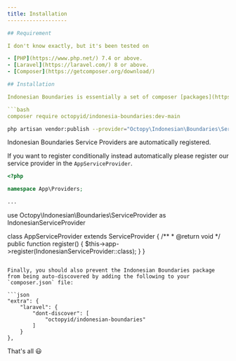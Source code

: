 ```yaml
---
title: Installation
-------------------

## Requirement

I don't know exactly, but it's been tested on

- [PHP](https://www.php.net/) 7.4 or above.
- [Laravel](https://laravel.com/) 8 or above.
- [Composer](https://getcomposer.org/download/)

## Installation

Indonesian Boundaries is essentially a set of composer [packages](https://packagist.org/packages/octopyid/indonesian-boundaries) that can be installed over composer.

```bash
composer require octopyid/indonesia-boundaries:dev-main
```

```bash
php artisan vendor:publish --provider="Octopy\Indonesian\Boundaries\ServiceProvider"
```


Indonesian Boundaries Service Providers are automatically registered.

If you want to register conditionally instead automatically please register our service provider in the `AppServiceProvider`.

```php
<?php

namespace App\Providers;

...
```

use Octopy\Indonesian\Boundaries\ServiceProvider as IndonesianServiceProvider

class AppServiceProvider extends ServiceProvider
{
    /**
     * @return void
     */
    public function register()
    {
    	$this->app->register(IndonesianServiceProvider::class);
    }
}
```

Finally, you should also prevent the Indonesian Boundaries package from being auto-discovered by adding the following to your `composer.json` file:

```json
"extra": {
    "laravel": {
        "dont-discover": [
            "octopyid/indonesian-boundaries"
        ]
    }
},
```
That's all 😃